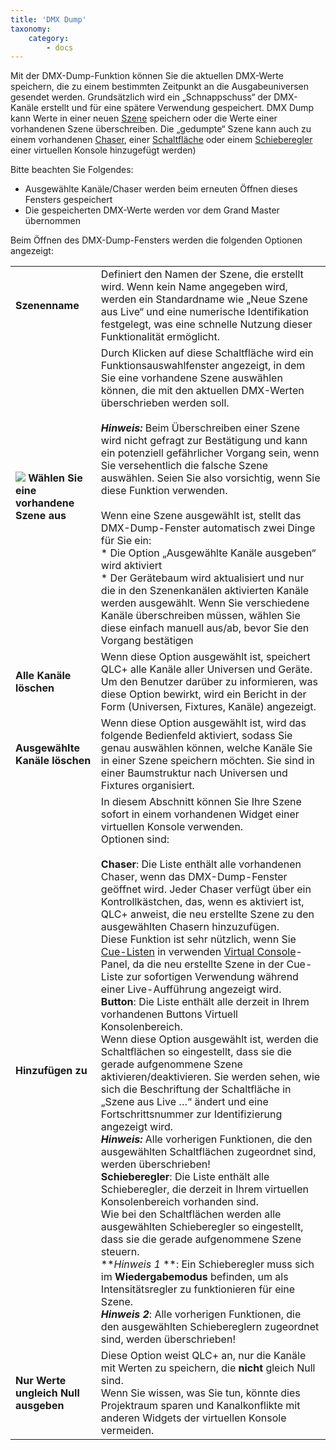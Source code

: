 ```yaml
---
title: 'DMX Dump'
taxonomy:
    category:
        - docs
---
```


Mit der DMX-Dump-Funktion können Sie die aktuellen DMX-Werte speichern, die zu einem bestimmten Zeitpunkt an die Ausgabeuniversen gesendet werden. Grundsätzlich wird ein „Schnappschuss“ der DMX-Kanäle erstellt und für eine spätere Verwendung gespeichert.
DMX Dump kann Werte in einer neuen [Szene](/basics/glossary-and-concepts#szene) speichern oder die Werte einer vorhandenen Szene überschreiben. Die „gedumpte“ Szene kann auch zu einem vorhandenen [Chaser](/basics/glossary-and-concepts#chaser), einer [Schaltfläche](/virtual-console/button) oder einem [Schieberegler](/virtual-console/slider) einer virtuellen Konsole hinzugefügt werden)

Bitte beachten Sie Folgendes:

* Ausgewählte Kanäle/Chaser werden beim erneuten Öffnen dieses Fensters gespeichert
* Die gespeicherten DMX-Werte werden vor dem Grand Master übernommen

Beim Öffnen des DMX-Dump-Fensters werden die folgenden Optionen angezeigt:

| | |
| - | - |
| **Szenenname** | Definiert den Namen der Szene, die erstellt wird. Wenn kein Name angegeben wird, werden ein Standardname wie „Neue Szene aus Live“ und eine numerische Identifikation festgelegt, was eine schnelle Nutzung dieser Funktionalität ermöglicht. |
| ![](/basics/scene.png) **Wählen Sie eine vorhandene Szene aus** | Durch Klicken auf diese Schaltfläche wird ein Funktionsauswahlfenster angezeigt, in dem Sie eine vorhandene Szene auswählen können, die mit den aktuellen DMX-Werten überschrieben werden soll.<br><br>***Hinweis:*** Beim Überschreiben einer Szene wird nicht gefragt zur Bestätigung und kann ein potenziell gefährlicher Vorgang sein, wenn Sie versehentlich die falsche Szene auswählen. Seien Sie also vorsichtig, wenn Sie diese Funktion verwenden.<br><br>Wenn eine Szene ausgewählt ist, stellt das DMX-Dump-Fenster automatisch zwei Dinge für Sie ein:<br>* Die Option „Ausgewählte Kanäle ausgeben“ wird aktiviert<br>* Der Gerätebaum wird aktualisiert und nur die in den Szenenkanälen aktivierten Kanäle werden ausgewählt. Wenn Sie verschiedene Kanäle überschreiben müssen, wählen Sie diese einfach manuell aus/ab, bevor Sie den Vorgang bestätigen<br>
| **Alle Kanäle löschen** | Wenn diese Option ausgewählt ist, speichert QLC+ alle Kanäle aller Universen und Geräte. Um den Benutzer darüber zu informieren, was diese Option bewirkt, wird ein Bericht in der Form (Universen, Fixtures, Kanäle) angezeigt. |
| **Ausgewählte Kanäle löschen** | Wenn diese Option ausgewählt ist, wird das folgende Bedienfeld aktiviert, sodass Sie genau auswählen können, welche Kanäle Sie in einer Szene speichern möchten. Sie sind in einer Baumstruktur nach Universen und Fixtures organisiert. |
| **Hinzufügen zu** | In diesem Abschnitt können Sie Ihre Szene sofort in einem vorhandenen Widget einer virtuellen Konsole verwenden.<br>Optionen sind:<br><br>**Chaser**: Die Liste enthält alle vorhandenen Chaser, wenn das DMX-Dump-Fenster geöffnet wird. Jeder Chaser verfügt über ein Kontrollkästchen, das, wenn es aktiviert ist, QLC+ anweist, die neu erstellte Szene zu den ausgewählten Chasern hinzuzufügen.<br>Diese Funktion ist sehr nützlich, wenn Sie [Cue-Listen](/virtual-console/cue-list) in verwenden [Virtual Console](/virtual-console)-Panel, da die neu erstellte Szene in der Cue-Liste zur sofortigen Verwendung während einer Live-Aufführung angezeigt wird.<br>**Button**: Die Liste enthält alle derzeit in Ihrem vorhandenen Buttons Virtuell Konsolenbereich.<br>Wenn diese Option ausgewählt ist, werden die Schaltflächen so eingestellt, dass sie die gerade aufgenommene Szene aktivieren/deaktivieren. Sie werden sehen, wie sich die Beschriftung der Schaltfläche in „Szene aus Live …“ ändert und eine Fortschrittsnummer zur Identifizierung angezeigt wird.<br>***Hinweis:*** Alle vorherigen Funktionen, die den ausgewählten Schaltflächen zugeordnet sind, werden überschrieben!<br> **Schieberegler**: Die Liste enthält alle Schieberegler, die derzeit in Ihrem virtuellen Konsolenbereich vorhanden sind.<br>Wie bei den Schaltflächen werden alle ausgewählten Schieberegler so eingestellt, dass sie die gerade aufgenommene Szene steuern.<br>***Hinweis 1* **: Ein Schieberegler muss sich im **Wiedergabemodus** befinden, um als Intensitätsregler zu funktionieren für eine Szene.<br>***Hinweis 2***: Alle vorherigen Funktionen, die den ausgewählten Schiebereglern zugeordnet sind, werden überschrieben! |
| **Nur Werte ungleich Null ausgeben** | Diese Option weist QLC+ an, nur die Kanäle mit Werten zu speichern, die **nicht** gleich Null sind.<br>Wenn Sie wissen, was Sie tun, könnte dies Projektraum sparen und Kanalkonflikte mit anderen Widgets der virtuellen Konsole vermeiden. |